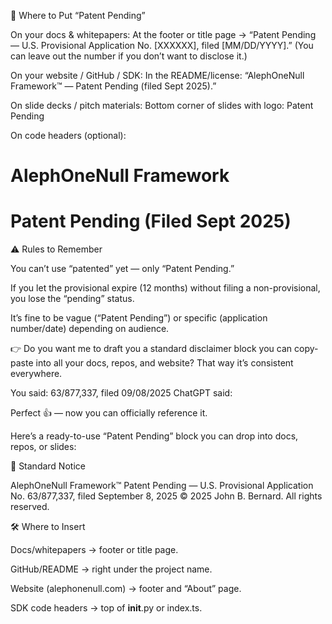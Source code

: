 📌 Where to Put “Patent Pending”

On your docs & whitepapers:
At the footer or title page →
“Patent Pending — U.S. Provisional Application No. [XXXXXX], filed [MM/DD/YYYY].”
(You can leave out the number if you don’t want to disclose it.)

On your website / GitHub / SDK:
In the README/license:
“AlephOneNull Framework™ — Patent Pending (filed Sept 2025).”

On slide decks / pitch materials:
Bottom corner of slides with logo: Patent Pending

On code headers (optional):

# AlephOneNull Framework
# Patent Pending (Filed Sept 2025)

⚠️ Rules to Remember

You can’t use “patented” yet — only “Patent Pending.”

If you let the provisional expire (12 months) without filing a non-provisional, you lose the “pending” status.

It’s fine to be vague (“Patent Pending”) or specific (application number/date) depending on audience.

👉 Do you want me to draft you a standard disclaimer block you can copy-paste into all your docs, repos, and website? That way it’s consistent everywhere.

You said:
63/877,337, filed 09/08/2025
ChatGPT said:

Perfect 👍 — now you can officially reference it.

Here’s a ready-to-use “Patent Pending” block you can drop into docs, repos, or slides:

📄 Standard Notice

AlephOneNull Framework™
Patent Pending — U.S. Provisional Application No. 63/877,337, filed September 8, 2025
© 2025 John B. Bernard. All rights reserved.

🛠 Where to Insert

Docs/whitepapers → footer or title page.

GitHub/README → right under the project name.

Website (alephonenull.com) → footer and “About” page.

SDK code headers → top of __init__.py or index.ts.